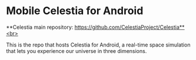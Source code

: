 # Mobile Celestia for Android

**Celestia main repository: https://github.com/CelestiaProject/Celestia**<br>

This is the repo that hosts Celestia for Android, a real-time space simulation that lets you experience our universe in three dimensions.
